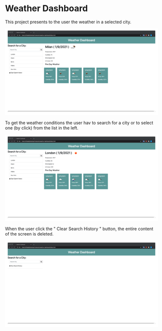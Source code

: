 # Weather Dashboard

This project presents to the user the weather in a selected city. 

<img src = "img/Miami.png ">

To get the weather conditions the user hav to search for a city or to select one (by click) from the list in the left. 

<img src = "img/London.png">


When the user click the " Clear Search History " button, the entire content of the screen is deleted.

<img src = "img/empty.png">